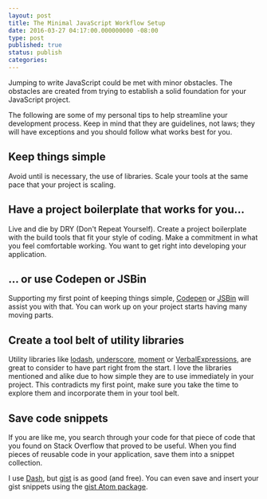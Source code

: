 ```yaml
---
layout: post
title: The Minimal JavaScript Workflow Setup
date: 2016-03-27 04:17:00.000000000 -08:00
type: post
published: true
status: publish
categories:
---
```


Jumping to write JavaScript could be met with minor obstacles. The obstacles are created from trying to establish a solid foundation for your JavaScript project.

The following are some of my personal tips to help streamline your development process. Keep in mind that they are guidelines, not laws; they will have exceptions and you should follow what works best for you.

## Keep things simple
Avoid until is necessary, the use of libraries. Scale your tools at the same pace that your project is scaling.

## Have a project boilerplate that works for you...
Live and die by DRY (Don't Repeat Yourself). Create a project boilerplate with the build tools that fit your style of coding. Make a commitment in what you feel comfortable working. You want to get right into developing your application.

## ... or use Codepen or JSBin
Supporting my first point of keeping things simple, [Codepen](http://codepen.io) or [JSBin](http:jsbin.com) will assist you with that. You can work up on your project starts having many moving parts.

## Create a tool belt of utility libraries
Utility libraries like [lodash](https://lodash.com/), [underscore](http://underscorejs.org/), [moment](http://momentjs.com/) or [VerbalExpressions](https://github.com/VerbalExpressions/JSVerbalExpressions), are great to consider to have part right from the start. I love the libraries mentioned and alike due to how simple they are to use immediately in your project. This contradicts my first point, make sure you take the time to explore them and incorporate them in your tool belt.

## Save code snippets
If you are like me, you search through your code for that piece of code that you found on Stack Overflow that proved to be useful. When you find pieces of reusable code in your application, save them into a snippet collection.

I use [Dash](https://kapeli.com/dash), but [gist](https://gist.github.com) is as good (and free). You can even save and insert your gist snippets using the [gist Atom package](https://atom.io/packages/gist).

